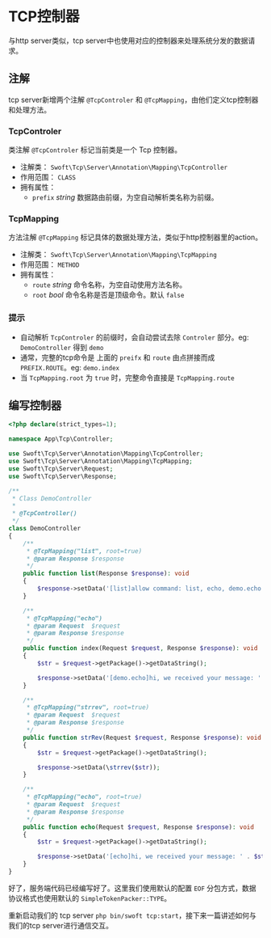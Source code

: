 # TCP控制器

与http server类似，tcp server中也使用对应的控制器来处理系统分发的数据请求。

## 注解

tcp server新增两个注解 `@TcpControler` 和 `@TcpMapping`，由他们定义tcp控制器和处理方法。

### TcpControler

类注解 `@TcpControler` 标记当前类是一个 Tcp 控制器。

- 注解类： `Swoft\Tcp\Server\Annotation\Mapping\TcpController`
- 作用范围： `CLASS`
- 拥有属性：
    + `prefix` _string_ 数据路由前缀，为空自动解析类名称为前缀。

### TcpMapping

方法注解 `@TcpMapping` 标记具体的数据处理方法，类似于http控制器里的action。

- 注解类： `Swoft\Tcp\Server\Annotation\Mapping\TcpMapping`
- 作用范围： `METHOD`
- 拥有属性：
    + `route` _string_ 命令名称，为空自动使用方法名称。
    + `root` _bool_ 命令名称是否是顶级命令。默认 `false`

### 提示

- 自动解析 `TcpControler` 的前缀时，会自动尝试去除 `Controler` 部分。eg: `DemoController` 得到 `demo`
- 通常，完整的tcp命令是 上面的 `preifx` 和 `route` 由点拼接而成 `PREFIX.ROUTE`。eg: `demo.index`
- 当 `TcpMapping.root` 为 `true` 时，完整命令直接是 `TcpMapping.route`

## 编写控制器

```php
<?php declare(strict_types=1);

namespace App\Tcp\Controller;

use Swoft\Tcp\Server\Annotation\Mapping\TcpController;
use Swoft\Tcp\Server\Annotation\Mapping\TcpMapping;
use Swoft\Tcp\Server\Request;
use Swoft\Tcp\Server\Response;

/**
 * Class DemoController
 *
 * @TcpController()
 */
class DemoController
{
    /**
     * @TcpMapping("list", root=true)
     * @param Response $response
     */
    public function list(Response $response): void
    {
        $response->setData('[list]allow command: list, echo, demo.echo');
    }

    /**
     * @TcpMapping("echo")
     * @param Request  $request
     * @param Response $response
     */
    public function index(Request $request, Response $response): void
    {
        $str = $request->getPackage()->getDataString();

        $response->setData('[demo.echo]hi, we received your message: ' . $str);
    }

    /**
     * @TcpMapping("strrev", root=true)
     * @param Request  $request
     * @param Response $response
     */
    public function strRev(Request $request, Response $response): void
    {
        $str = $request->getPackage()->getDataString();

        $response->setData(\strrev($str));
    }

    /**
     * @TcpMapping("echo", root=true)
     * @param Request  $request
     * @param Response $response
     */
    public function echo(Request $request, Response $response): void
    {
        $str = $request->getPackage()->getDataString();

        $response->setData('[echo]hi, we received your message: ' . $str);
    }
}
```

好了，服务端代码已经编写好了。这里我们使用默认的配置 `EOF` 分包方式，数据协议格式也使用默认的 `SimpleTokenPacker::TYPE`。

重新启动我们的 tcp server `php bin/swoft tcp:start`，接下来一篇讲述如何与我们的tcp server进行通信交互。
